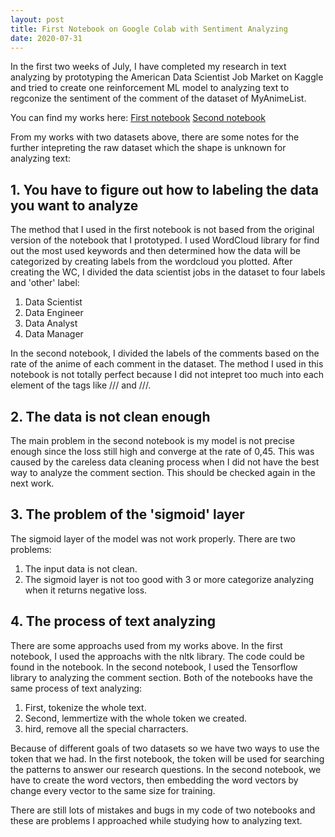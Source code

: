 ```yaml
---
layout: post
title: First Notebook on Google Colab with Sentiment Analyzing
date: 2020-07-31
---
```

In the first two weeks of July, I have completed my research in text analyzing by prototyping the American Data Scientist Job Market on Kaggle and tried to create one reinforcement ML model to analyzing text to regconize the sentiment of the comment of the dataset of MyAnimeList.

You can find my works here:
[First notebook](https://colab.research.google.com/drive/1q95p4tj_-IM3PZ4xg5NFTZsD_M6vvyqN?usp=sharing)
[Second notebook](https://colab.research.google.com/drive/1XDkETaNYf_V8AhFBXsxZeeu5vPBdc4dh?usp=sharing)

From my works with two datasets above, there are some notes for the further intepreting the raw dataset which the shape is unknown for analyzing text:

## 1. You have to figure out how to labeling the data you want to analyze
The method that I used in the first notebook is not based from the original version of the notebook that I prototyped. I used WordCloud library for find out the most used keywords and then determined how the data will be categorized by creating labels from the wordcloud you plotted. After creating the WC, I divided the data scientist jobs in the dataset to four labels and 'other' label:
1. Data Scientist
2. Data Engineer
3. Data Analyst
4. Data Manager

In the second notebook, I divided the labels of the comments based on the rate of the anime of each comment in the dataset. The method I used in this notebook is not totally perfect because I did not intepret too much into each element of the tags like /// and ///. 

## 2. The data is not clean enough
The main problem in the second notebook is my model is not precise enough since the loss still high and converge at the rate of 0,45. This was caused by the careless data cleaning process when I did not have the best way to analyze the comment section. This should be checked again in the next work.

## 3. The problem of the 'sigmoid' layer
The sigmoid layer of the model was not work properly. There are two problems:
1. The input data is not clean.
2. The sigmoid layer is not too good with 3 or more categorize analyzing when it returns negative loss.

## 4. The process of text analyzing
There are some approachs used from my works above. In the first notebook, I used the approachs with the nltk library. The code could be found in the notebook. In the second notebook, I used the Tensorflow library to analyzing the comment section. Both of the notebooks have the same process of text analyzing:
1. First, tokenize the whole text.
2. Second, lemmertize with the whole token we created.
3. hird, remove all the special charracters.

Because of different goals of two datasets so we have two ways to use the token that we had. In the first notebook, the token will be used for searching the patterns to answer our research questions. In the second notebook, we have to create the word vectors, then embedding the word vectors by change every vector to the same size for training. 

There are still lots of mistakes and bugs in my code of two notebooks and these are problems I approached while studying how to analyzing text. 